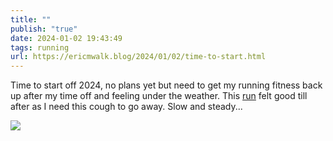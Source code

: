```yaml
---
title: ""
publish: "true"
date: 2024-01-02 19:43:49
tags: running
url: https://ericmwalk.blog/2024/01/02/time-to-start.html
---
```


Time to start off 2024, no plans yet but need to get my running fitness back up after my time off and feeling under the weather. This [run](https://strava.com/activities/10481194536) felt good till after as I need this cough to go away. Slow and steady...

![](https://ericmwalk.blog/uploads/2024/f6a31ccc7e.jpg)